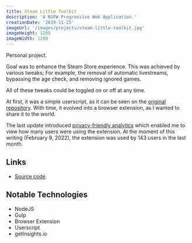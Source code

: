 ```yaml
---
title: Steam Little Toolkit
description: 'A NSFW Progressive Web Application.'
creationDate: '2019-11-25'
imageUrl: '/images/projects/steam-little-toolkit.jpg'
imageHeight: 1280
imageWidth: 1280
---
```


Personal project.

Goal was to enhance the Steam Store experience.
This was achieved by various tweaks; For example, the removal of automatic livestreams, bypassing the age check, and removing ignored games.

All of these tweaks could be toggled on or off at any time.

At first, it was a simple userscript, as it can be seen on the [original repository](https://github.com/AlejandroAkbal/Steam-Little-Toolkit).
With time, it evolved into a browser extension, as I wanted to share it to the world.

The last update introduced [privacy-friendly analytics](https://getinsights.io) which enabled me to view how many users were using the extension.
At the moment of this writing (February 9, 2022), the extension was used by 143 users in the last month.

## Links

- [Source code](https://github.com/AlejandroAkbal/Steam-Little-Toolkit-Browser-Extension).

## Notable Technologies

- NodeJS
- Gulp
- Browser Extension
- Userscript
- getInsights.io
